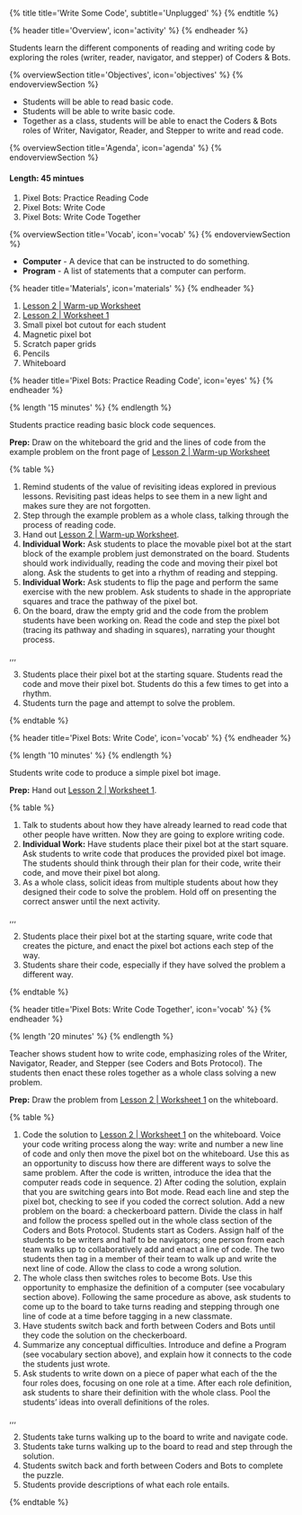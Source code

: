 {% title title='Write Some Code', subtitle='Unplugged' %}
{% endtitle %}

{% header title='Overview', icon='activity' %}
{% endheader %}

Students learn the different components of reading and writing code by exploring the roles (writer, reader, navigator, and stepper) of Coders & Bots.

{% overviewSection title='Objectives', icon='objectives' %}
{% endoverviewSection %}

- Students will be able to read basic code.
- Students will be able to write basic code.
- Together as a class, students will be able to enact the Coders & Bots roles of Writer, Navigator, Reader, and Stepper to write and read code.

{% overviewSection title='Agenda', icon='agenda' %}
{% endoverviewSection %}

#### Length: 45 mintues


1. Pixel Bots: Practice Reading Code
2. Pixel Bots: Write Code
3. Pixel Bots: Write Code Together

{% overviewSection title='Vocab', icon='vocab' %}
{% endoverviewSection %}

- **Computer** - A device that can be instructed to do something.
- **Program** - A list of statements that a computer can perform.

{% header title='Materials', icon='materials' %}
{% endheader %}

1. [Lesson 2 | Warm-up Worksheet][warm-up]
2. [Lesson 2 | Worksheet 1][worksheet1]
3. Small pixel bot cutout for each student
4. Magnetic pixel bot
5. Scratch paper grids
6. Pencils
7. Whiteboard

{% header title='Pixel Bots: Practice Reading Code', icon='eyes' %}
{% endheader %}

{% length '15 minutes' %}
{% endlength %}

Students practice reading basic block code sequences.

**Prep:** Draw on the whiteboard the grid and the lines of code from the example problem on the front page of [Lesson 2 | Warm-up Worksheet][warm-up]

{% table %}

1) Remind students of the value of revisiting ideas explored in previous lessons. Revisiting past ideas helps to see them in a new light and makes sure they are not forgotten.
2) Step through the example problem as a whole class, talking through the process of reading code.
3) Hand out [Lesson 2 | Warm-up Worksheet][warm-up].
4) **Individual Work:** Ask students to place the movable pixel bot at the start block of the example problem just demonstrated on the board. Students should work individually, reading the code and moving their pixel bot along. Ask the students to get into a rhythm of reading and stepping.
5) **Individual Work:** Ask students to flip the page and perform the same exercise with the new problem. Ask students to shade in the appropriate squares and trace the pathway of the pixel bot.
6) On the board, draw the empty grid and the code from the problem students have been working on. Read the code and step the pixel bot (tracing its pathway and shading in squares), narrating your thought process.

,,,

3) Students place their pixel bot at the starting square. Students read the code and move their pixel bot. Students do this a few times to get into a rhythm.
5) Students turn the page and attempt to solve the problem.


{% endtable %}

{% header title='Pixel Bots: Write Code', icon='vocab' %}
{% endheader %}

{% length '10 minutes' %}
{% endlength %}

Students write code to produce a simple pixel bot image.

**Prep:** Hand out [Lesson 2 | Worksheet 1][worksheet1].

{% table %}

1) Talk to students about how they have already learned to read code that other people have written. Now they are going to explore writing code.
2) **Individual Work:** Have students place their pixel bot at the start square. Ask students to write code that produces the provided pixel bot image. The students should think through their plan for their code, write their code, and move their pixel bot along.
3) As a whole class, solicit ideas from multiple students about how they designed their code to solve the problem. Hold off on presenting the correct answer until the next activity.

,,,

2) Students place their pixel bot at the starting square, write code that creates the picture, and enact the pixel bot actions each step of the way.
3) Students share their code, especially if they have solved the problem a different way.


{% endtable %}

{% header title='Pixel Bots: Write Code Together', icon='vocab' %}
{% endheader %}

{% length '20 minutes' %}
{% endlength %}

Teacher shows student how to write code, emphasizing roles of the Writer, Navigator, Reader, and Stepper (see Coders and Bots Protocol). The students then enact these roles together as a whole class solving a new problem.

**Prep:** Draw the problem from [Lesson 2 | Worksheet 1][worksheet1] on the whiteboard.

{% table %}

1) Code the solution to [Lesson 2 | Worksheet 1][worksheet1] on the whiteboard. Voice your code writing process along the way: write and number a new line of code and only then move the pixel bot on the whiteboard. Use this as an opportunity to discuss how there are different ways to solve the same problem. After the code is written, introduce the idea that the computer reads code in sequence. 2) After coding the solution, explain that you are switching gears into Bot mode. Read each line and step the pixel bot, checking to see if you coded the correct solution.
Add a new problem on the board: a checkerboard pattern. Divide the class in half and follow the process spelled out in the whole class section of the Coders and Bots Protocol. Students start as Coders. Assign half of the students to be writers and half to be navigators; one person from each team walks up to collaboratively add and enact a line of code. The two students then tag in a member of their team to walk up and write the next line of code. Allow the class to code a wrong solution.
3) The whole class then switches roles to become Bots. Use this opportunity to emphasize the definition of a computer (see vocabulary section above). Following the same procedure as above, ask students to come up to the board to take turns reading and stepping through one line of code at a time before tagging in a new classmate.
4) Have students switch back and forth between Coders and Bots until they code the solution on the checkerboard.
5) Summarize any conceptual difficulties. Introduce and define a Program (see vocabulary section above), and explain how it connects to the code the students just wrote.
6) Ask students to write down on a piece of paper what each of the the four roles does, focusing on one role at a time. After each role definition, ask students to share their definition with the whole class. Pool the students’ ideas into overall definitions of the roles.

,,,

2) Students take turns walking up to the board to write and navigate code.
3) Students take turns walking up to the board to read and step through the solution.
4) Students switch back and forth between Coders and Bots to complete the puzzle.
6) Students provide descriptions of what each role entails.


{% endtable %}

[warm-up]: ../worksheets/lesson2-warmup.pdf
[worksheet1]: ../worksheets/lesson2-worksheet1.pdf
